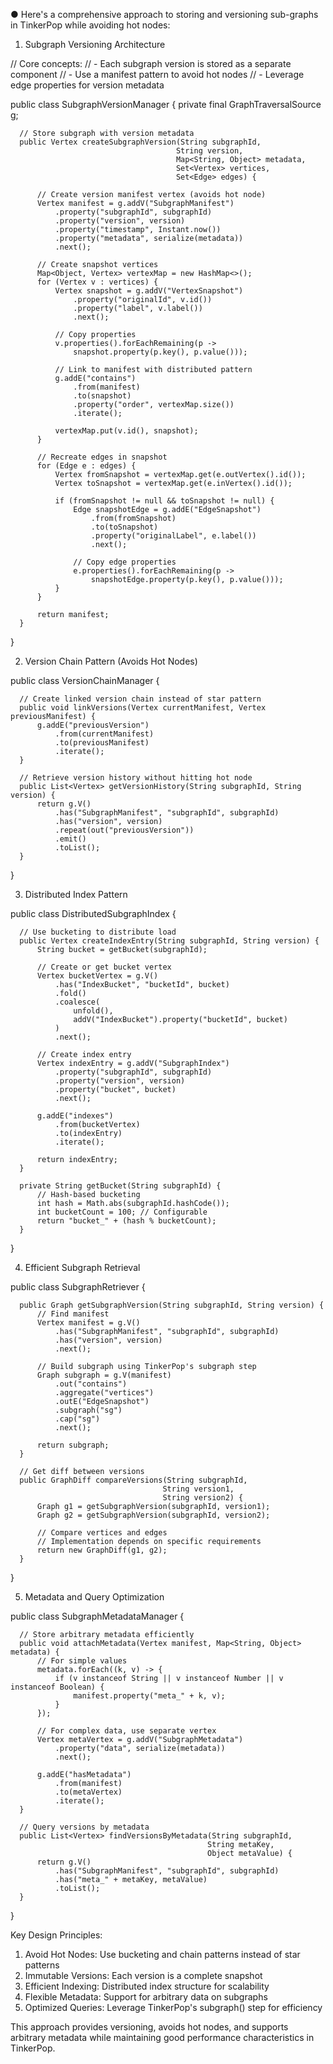 ● Here's a comprehensive approach to storing and versioning sub-graphs in TinkerPop while
avoiding hot nodes:

1. Subgraph Versioning Architecture

// Core concepts:
// - Each subgraph version is stored as a separate component
// - Use a manifest pattern to avoid hot nodes
// - Leverage edge properties for version metadata

public class SubgraphVersionManager {
private final GraphTraversalSource g;

      // Store subgraph with version metadata
      public Vertex createSubgraphVersion(String subgraphId,
                                         String version,
                                         Map<String, Object> metadata,
                                         Set<Vertex> vertices,
                                         Set<Edge> edges) {

          // Create version manifest vertex (avoids hot node)
          Vertex manifest = g.addV("SubgraphManifest")
              .property("subgraphId", subgraphId)
              .property("version", version)
              .property("timestamp", Instant.now())
              .property("metadata", serialize(metadata))
              .next();

          // Create snapshot vertices
          Map<Object, Vertex> vertexMap = new HashMap<>();
          for (Vertex v : vertices) {
              Vertex snapshot = g.addV("VertexSnapshot")
                  .property("originalId", v.id())
                  .property("label", v.label())
                  .next();

              // Copy properties
              v.properties().forEachRemaining(p ->
                  snapshot.property(p.key(), p.value()));

              // Link to manifest with distributed pattern
              g.addE("contains")
                  .from(manifest)
                  .to(snapshot)
                  .property("order", vertexMap.size())
                  .iterate();

              vertexMap.put(v.id(), snapshot);
          }

          // Recreate edges in snapshot
          for (Edge e : edges) {
              Vertex fromSnapshot = vertexMap.get(e.outVertex().id());
              Vertex toSnapshot = vertexMap.get(e.inVertex().id());

              if (fromSnapshot != null && toSnapshot != null) {
                  Edge snapshotEdge = g.addE("EdgeSnapshot")
                      .from(fromSnapshot)
                      .to(toSnapshot)
                      .property("originalLabel", e.label())
                      .next();

                  // Copy edge properties
                  e.properties().forEachRemaining(p ->
                      snapshotEdge.property(p.key(), p.value()));
              }
          }

          return manifest;
      }
}

2. Version Chain Pattern (Avoids Hot Nodes)

public class VersionChainManager {

      // Create linked version chain instead of star pattern
      public void linkVersions(Vertex currentManifest, Vertex previousManifest) {
          g.addE("previousVersion")
              .from(currentManifest)
              .to(previousManifest)
              .iterate();
      }

      // Retrieve version history without hitting hot node
      public List<Vertex> getVersionHistory(String subgraphId, String version) {
          return g.V()
              .has("SubgraphManifest", "subgraphId", subgraphId)
              .has("version", version)
              .repeat(out("previousVersion"))
              .emit()
              .toList();
      }
}

3. Distributed Index Pattern

public class DistributedSubgraphIndex {

      // Use bucketing to distribute load
      public Vertex createIndexEntry(String subgraphId, String version) {
          String bucket = getBucket(subgraphId);

          // Create or get bucket vertex
          Vertex bucketVertex = g.V()
              .has("IndexBucket", "bucketId", bucket)
              .fold()
              .coalesce(
                  unfold(),
                  addV("IndexBucket").property("bucketId", bucket)
              )
              .next();

          // Create index entry
          Vertex indexEntry = g.addV("SubgraphIndex")
              .property("subgraphId", subgraphId)
              .property("version", version)
              .property("bucket", bucket)
              .next();

          g.addE("indexes")
              .from(bucketVertex)
              .to(indexEntry)
              .iterate();

          return indexEntry;
      }

      private String getBucket(String subgraphId) {
          // Hash-based bucketing
          int hash = Math.abs(subgraphId.hashCode());
          int bucketCount = 100; // Configurable
          return "bucket_" + (hash % bucketCount);
      }
}

4. Efficient Subgraph Retrieval

public class SubgraphRetriever {

      public Graph getSubgraphVersion(String subgraphId, String version) {
          // Find manifest
          Vertex manifest = g.V()
              .has("SubgraphManifest", "subgraphId", subgraphId)
              .has("version", version)
              .next();

          // Build subgraph using TinkerPop's subgraph step
          Graph subgraph = g.V(manifest)
              .out("contains")
              .aggregate("vertices")
              .outE("EdgeSnapshot")
              .subgraph("sg")
              .cap("sg")
              .next();

          return subgraph;
      }

      // Get diff between versions
      public GraphDiff compareVersions(String subgraphId,
                                      String version1,
                                      String version2) {
          Graph g1 = getSubgraphVersion(subgraphId, version1);
          Graph g2 = getSubgraphVersion(subgraphId, version2);

          // Compare vertices and edges
          // Implementation depends on specific requirements
          return new GraphDiff(g1, g2);
      }
}

5. Metadata and Query Optimization

public class SubgraphMetadataManager {

      // Store arbitrary metadata efficiently
      public void attachMetadata(Vertex manifest, Map<String, Object> metadata) {
          // For simple values
          metadata.forEach((k, v) -> {
              if (v instanceof String || v instanceof Number || v instanceof Boolean) {
                  manifest.property("meta_" + k, v);
              }
          });

          // For complex data, use separate vertex
          Vertex metaVertex = g.addV("SubgraphMetadata")
              .property("data", serialize(metadata))
              .next();

          g.addE("hasMetadata")
              .from(manifest)
              .to(metaVertex)
              .iterate();
      }

      // Query versions by metadata
      public List<Vertex> findVersionsByMetadata(String subgraphId,
                                                String metaKey,
                                                Object metaValue) {
          return g.V()
              .has("SubgraphManifest", "subgraphId", subgraphId)
              .has("meta_" + metaKey, metaValue)
              .toList();
      }
}

Key Design Principles:

1. Avoid Hot Nodes: Use bucketing and chain patterns instead of star patterns
2. Immutable Versions: Each version is a complete snapshot
3. Efficient Indexing: Distributed index structure for scalability
4. Flexible Metadata: Support for arbitrary data on subgraphs
5. Optimized Queries: Leverage TinkerPop's subgraph() step for efficiency

This approach provides versioning, avoids hot nodes, and supports arbitrary metadata while
maintaining good performance characteristics in TinkerPop.
